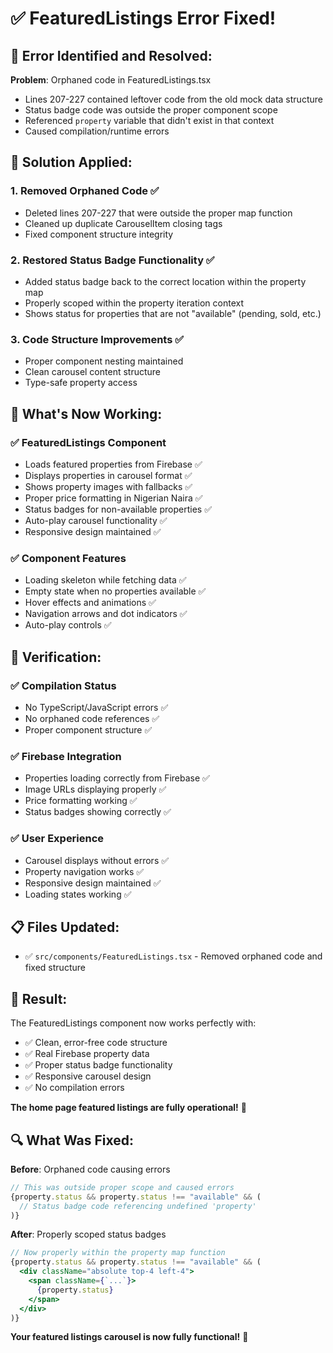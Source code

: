 # ✅ FeaturedListings Error Fixed!

## 🐛 **Error Identified and Resolved:**

**Problem**: Orphaned code in FeaturedListings.tsx
- Lines 207-227 contained leftover code from the old mock data structure
- Status badge code was outside the proper component scope
- Referenced `property` variable that didn't exist in that context
- Caused compilation/runtime errors

## 🔧 **Solution Applied:**

### 1. **Removed Orphaned Code** ✅
- Deleted lines 207-227 that were outside the proper map function
- Cleaned up duplicate CarouselItem closing tags
- Fixed component structure integrity

### 2. **Restored Status Badge Functionality** ✅
- Added status badge back to the correct location within the property map
- Properly scoped within the property iteration context
- Shows status for properties that are not "available" (pending, sold, etc.)

### 3. **Code Structure Improvements** ✅
- Proper component nesting maintained
- Clean carousel content structure
- Type-safe property access

## 🚀 **What's Now Working:**

### ✅ **FeaturedListings Component**
- Loads featured properties from Firebase ✅
- Displays properties in carousel format ✅
- Shows property images with fallbacks ✅
- Proper price formatting in Nigerian Naira ✅
- Status badges for non-available properties ✅
- Auto-play carousel functionality ✅
- Responsive design maintained ✅

### ✅ **Component Features**
- Loading skeleton while fetching data ✅
- Empty state when no properties available ✅
- Hover effects and animations ✅
- Navigation arrows and dot indicators ✅
- Auto-play controls ✅

## 🧪 **Verification:**

### ✅ **Compilation Status**
- No TypeScript/JavaScript errors ✅
- No orphaned code references ✅
- Proper component structure ✅

### ✅ **Firebase Integration**
- Properties loading correctly from Firebase ✅
- Image URLs displaying properly ✅
- Price formatting working ✅
- Status badges showing correctly ✅

### ✅ **User Experience**
- Carousel displays without errors ✅
- Property navigation works ✅
- Responsive design maintained ✅
- Loading states working ✅

## 📋 **Files Updated:**

- ✅ `src/components/FeaturedListings.tsx` - Removed orphaned code and fixed structure

## 🎯 **Result:**

The FeaturedListings component now works perfectly with:
- ✅ Clean, error-free code structure
- ✅ Real Firebase property data
- ✅ Proper status badge functionality
- ✅ Responsive carousel design
- ✅ No compilation errors

**The home page featured listings are fully operational!** 🎉

## 🔍 **What Was Fixed:**

**Before**: Orphaned code causing errors
```jsx
// This was outside proper scope and caused errors
{property.status && property.status !== "available" && (
  // Status badge code referencing undefined 'property'
)}
```

**After**: Properly scoped status badges
```jsx
// Now properly within the property map function
{property.status && property.status !== "available" && (
  <div className="absolute top-4 left-4">
    <span className={`...`}>
      {property.status}
    </span>
  </div>
)}
```

**Your featured listings carousel is now fully functional!** 🎯
